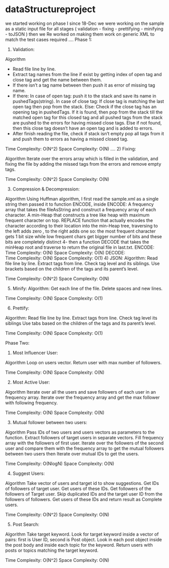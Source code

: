 # dataStructureproject

we started working on phase I since 18-Dec
we were working on the sample as a static input file for all stages ( validation - fixing - prettifying - minifying - toJSON )
then we Re worked on making them work on generic XML to match the test cases required
....
Phase 1:
1)	Validation:

Algorithm
-	Read file line by line.
-	Extract tag names from the line if exist by getting index of open tag and close tag and get the name between them.
-	If there isn’t a tag name between then push it as error of missing tag name.
-	If there:
In case of open tag:
push it to the stack and save its name in pushedTags(string).
In case of close tag:
If close tag is matching the last open tag then pop from the stack.
Else: Check if the close tag has an opening tag in pushedTags.
If it is found, then pop from the stack till the matched open tag for this closed tag and all pushed tags from the stack are pushed to the errors for having missed close tags.
Else if not found, then this close tag doesn’t have an open tag and is added to errors. 
-	After finish reading the file, check if stack isn’t empty pop all tags from it and push them to errors as having a missed closed tag.

Time Complexity: O(N^2)		Space Complexity:  O(N)
....
2)	Fixing:

Algorithm
Iterate over the errors array which is filled in the validation, and fixing the file by adding the missed tags from the errors and remove empty tags.

Time Complexity: O(N^2)		Space Complexity:  O(N)

3)	Compression & Decompression:

Algorithm
Using Huffman algorithm, I first read the sample.xml as a single string then passed it to function ENCODE, inside ENCODE:
A frequency array that takes the fileAsString and construct a frequency array of each character.
A min-Heap that constructs a tree like heap with maximum frequent character on top.	REPLACE function that actually encodes the character according to their location into the min-Heap tree, traversing to the left adds zero , to the right adds one so: the most frequent character gets 1 bit size while low frequent chars get bigger number of bits and these bits are completely distinct 4- then a function DECODE that takes the minHeap root and traverse to return the original file in last.txt.
ENCODE:
Time Complexity:  O(N)	Space Complexity: O(N) 
DECODE:  
Time Complexity:  O(N) 	Space Complexity:  O(1)
4)	JSON:
Algorithm:
Read file line by line. 
Extract tags from line. 
Check tag level and its siblings.
Use brackets based on the children of the tags and its parent’s level.

Time Complexity:  O(N^2)	Space Complexity: O(N) 

5)	Minify:
Algorithm:
	Get each line of the file.
	Delete spaces and new lines.
  
Time Complexity:  O(N)	Space Complexity: O(1) 

6)	Prettify:

Algorithm:
Read file line by line.
Extract tags from line. 
Check tag level its siblings 
Use tabs based on the children of the tags and its parent’s level.

Time Complexity:  O(N)	Space Complexity: O(1)


Phase Two:

1)	Most Influencer User:

Algorithm
Loop on users vector.
Return user with max number of followers.

Time Complexity:  O(N)	Space Complexity: O(N) 

2)	Most Active User:

Algorithm
Iterate over all the users and save followers of each user in an frequency array.
Iterate over the frequency array and get the max follower with following frequency.

Time Complexity:  O(N)	Space Complexity: O(N) 

3)	Mutual follower between two users:

Algorithm
Pass IDs of two users and users vectors as parameters to the function.
Extract followers of target users in separate vectors.
Fill frequency array with the followers of first user.
Iterate over the followers of the second user and compare them with the frequency array to get the mutual followers between two users then Iterate over mutual IDs to get the users.

Time Complexity:  O(NlogN)	Space Complexity: O(N) 

4)	Suggest Users:

Algorithm
Take vector of users and target id to show suggestions. 
Get IDs of followers of target user.
Get users of these IDs.
Get followers of the followers of Target user. 
Skip duplicated IDs and the target user ID from the followers of followers. 
Get users of these IDs and return result as Complete users.

Time Complexity:  O(N^2)	Space Complexity: O(N)

5)	Post Search:

Algorithm
Take target keyword. 
Look for target keyword inside a vector of pairs: first is User ID, second is Post object.
Look in each post object inside the post body and inside each topic for the keyword.
Return users with posts or topics matching the target keyword.

Time Complexity:  O(N^2)	Space Complexity: O(N) 
